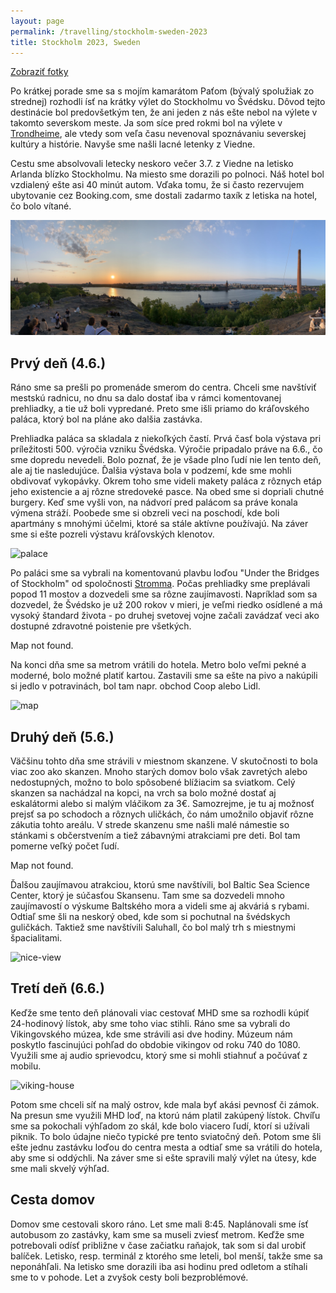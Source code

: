 ```yaml
---
layout: page
permalink: /travelling/stockholm-sweden-2023
title: Stockholm 2023, Sweden
---
```


[Zobraziť fotky](https://photos.app.goo.gl/MRsQzAqeu7r2jJ1o8)

Po krátkej porade sme sa s mojím kamarátom Paťom (bývalý spolužiak zo strednej) rozhodli ísť na krátky výlet do Stockholmu vo Švédsku. Dôvod tejto destinácie bol predovšetkým ten, že ani jeden z nás ešte nebol na výlete v takomto severskom meste. Ja som síce pred rokmi bol na výlete v [Trondheime](https://www.fi.muni.cz/~xtrojak/travelling/trondheim-norway-2017.html), ale vtedy som veľa času nevenoval spoznávaniu severskej kultúry a histórie. Navyše sme našli lacné letenky z Viedne.

Cestu sme absolvovali letecky neskoro večer 3.7. z Viedne na letisko Arlanda blízko Stockholmu. Na miesto sme dorazili po polnoci. Náš hotel bol vzdialený ešte asi 40 minút autom. Vďaka tomu, že si často rezervujem ubytovanie cez Booking.com, sme dostali zadarmo taxík z letiska na hotel, čo bolo vítané.

![overview](/images/stockholm-2023/overview.jpg)

Prvý deň (4.6.)
---------------

Ráno sme sa prešli po promenáde smerom do centra. Chceli sme navštíviť mestskú radnicu, no dnu sa dalo dostať iba v rámci komentovanej prehliadky, a tie už boli vypredané. Preto sme išli priamo do kráľovského paláca, ktorý bol na pláne ako dalšia zastávka.

Prehliadka paláca sa skladala z niekoľkých častí. Prvá časť bola výstava pri príležitosti 500. výročia vzniku Švédska. Výročie pripadalo práve na 6.6., čo sme dopredu nevedeli. Bolo poznať, že je všade plno ľudí nie len tento deň, ale aj tie nasledujúce. Ďalšia výstava bola v podzemí, kde sme mohli obdivovať vykopávky. Okrem toho sme videli makety paláca z rôznych etáp jeho existencie a aj rôzne stredoveké pasce. Na obed sme si dopriali chutné burgery. Keď sme vyšli von, na nádvorí pred palácom sa práve konala výmena stráží. Poobede sme si obzreli veci na poschodí, kde boli apartmány s mnohými účelmi, ktoré sa stále aktívne používajú. Na záver sme si ešte pozreli výstavu kráľovských klenotov.

![palace](https://lh3.googleusercontent.com/pw/AJFCJaXG8Lk9cq8AO0_S4gju3Xje3Av9FmNSjhXTqt2CTVDsQX2QgeQaLDxlnUnr2D3lOmPeSbVyKz53AAaMQd0-ovXEllNiw9BI01GgCTHOf0bKRRpRzK2uhqJrbs0OwIo4yscfAyBBLOV7kupQHqHUYk2X=w3600-h2026-s-no?authuser=0)

Po paláci sme sa vybrali na komentovanú plavbu loďou "Under the Bridges of Stockholm" od spoločnosti [Stromma](https://www.stromma.com/en-se/stockholm/sightseeing/sightseeing-by-boat/under-the-bridges-of-stockholm/). Počas prehliadky sme preplávali popod 11 mostov a dozvedeli sme sa rôzne zaujímavosti. Napríklad som sa dozvedel, že Švédsko je už 200 rokov v mieri, je veľmi riedko osídlené a má vysoký štandard života - po druhej svetovej vojne začali zavádzať veci ako dostupné zdravotné poistenie pre všetkých.

<object width="100%" height="680" type="application/pdf" data="https://www.stromma.com/globalassets/sweden/stockholm/product_maps/tour-map/under-the-bridges-of-stockholm.pdf?#scrollbar=0&toolbar=0&navpanes=0">
    Map not found.
</object>

Na konci dňa sme sa metrom vrátili do hotela. Metro bolo veľmi pekné a moderné, bolo možné platiť kartou. Zastavili sme sa ešte na pivo a nakúpili si jedlo v potravinách, bol tam napr. obchod Coop alebo Lidl.

![map](https://lh3.googleusercontent.com/pw/AJFCJaXzMo7FcGAPORymTyN0mxnMb4ds-penUv6I7exjppjd7zOMmD6lYU3SmFawljiV3jsai2YCKwbyaq2nlNOq9K32iiV0Vm-UBR1lZaWWeIh0WmL5vx8YyYrzjy_ri58IOGn0_9-AUyJOfvworCjdBNkl=w3600-h2026-s-no?authuser=0)

Druhý deň (5.6.)
----------------

Väčšinu tohto dňa sme strávili v miestnom skanzene. V skutočnosti to bola viac zoo ako skanzen. Mnoho starých domov bolo však zavretých alebo nedostupných, možno to bolo spôsobené blížiacim sa sviatkom. Celý skanzen sa nachádzal na kopci, na vrch sa bolo možné dostať aj eskalátormi alebo si malým vláčikom za 3€. Samozrejme, je tu aj možnosť prejsť sa po schodoch a rôznych uličkách, čo nám umožnilo objaviť rôzne zákutia tohto areálu. V strede skanzenu sme našli malé námestie so stánkami s občerstvením a tiež zábavnými atrakciami pre deti. Bol tam pomerne veľký počet ľudí.

<object width="100%" height="680" type="application/pdf" data="https://skansen.se/wp-content/uploads/2022/11/Karta-med-information.pdf?#scrollbar=0&toolbar=0&navpanes=0">
    Map not found.
</object>

Ďalšou zaujímavou atrakciou, ktorú sme navštívili, bol Baltic Sea Science Center, ktorý je súčasťou Skansenu. Tam sme sa dozvedeli mnoho zaujímavostí o výskume Baltského mora a videli sme aj akváriá s rybami. Odtiaľ sme šli na neskorý obed, kde som si pochutnal na švédskych guličkách. Taktiež sme navštívili Saluhall, čo bol malý trh s miestnymi špacialitami.

![nice-view](https://lh3.googleusercontent.com/pw/AJFCJaU6kCh72MaKvrZDb9uuHDnDZ5gKhNQHJoIpI7jPCFqiE1wmrJxhv4WMOekLeyMBLm9ZnxLhC84UZjGwhrRCKUJnjIh7l47_RdytogLtRs7_1NMIJf7rwXJ8Fi5ILXcrl41lcmq2cCYEwz0BTH5c4NsO=w3600-h2026-s-no?authuser=0)

Tretí deň (6.6.)
----------------

Keďže sme tento deň plánovali viac cestovať MHD sme sa rozhodli kúpiť 24-hodinový lístok, aby sme toho viac stihli. Ráno sme sa vybrali do Vikingovského múzea, kde sme strávili asi dve hodiny. Múzeum nám poskytlo fascinujúci pohľad do obdobie vikingov od roku 740 do 1080. Využili sme aj audio sprievodcu, ktorý sme si mohli stiahnuť a počúvať z mobilu.

![viking-house](https://lh3.googleusercontent.com/pw/AJFCJaU9ZGRpPflndOL0hhbFfVMGhX9fiM1-Jlr05_JdyjWDrkaa2FLqQ5ChQ4tUpBJpP-Gv03-pjJFx3W1qALoKU7tVASvHY8np5zDulsMlsH-Yhftt73kf2sTud7X__m44v25gcmLUCydtK7PctDBegBDT=w3600-h2026-s-no?authuser=0)

Potom sme chceli síť na malý ostrov, kde mala byť akási pevnosť či zámok. Na presun sme využili MHD loď, na ktorú nám platil zakúpený lístok. Chvíľu sme sa pokochali výhľadom zo skál, kde bolo viacero ľudí, ktorí si užívali piknik. To bolo údajne niečo typické pre tento sviatočný deň. Potom sme šli ešte jednu zastávku loďou do centra mesta a odtiaľ sme sa vrátili do hotela, aby sme si oddýchli. Na záver sme si ešte spravili malý výlet na útesy, kde sme mali skvelý výhľad.

Cesta domov
-----------

Domov sme cestovali skoro ráno. Let sme mali 8:45. Naplánovali sme ísť autobusom zo zastávky, kam sme sa museli zviesť metrom. Keďže sme potrebovali odísť približne v čase začiatku raňajok, tak som si dal urobiť balíček. Letisko, resp. terminál z ktorého sme leteli, bol menší, takže sme sa neponáhľali. Na letisko sme dorazili iba asi hodinu pred odletom a stíhali sme to v pohode. Let a zvyšok cesty boli bezproblémové.
